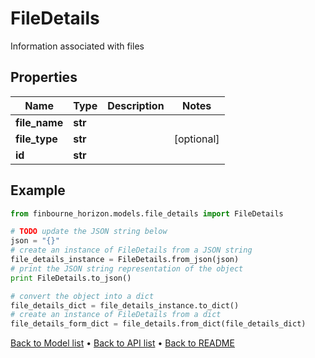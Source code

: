 # FileDetails

Information associated with files

## Properties
Name | Type | Description | Notes
------------ | ------------- | ------------- | -------------
**file_name** | **str** |  | 
**file_type** | **str** |  | [optional] 
**id** | **str** |  | 

## Example

```python
from finbourne_horizon.models.file_details import FileDetails

# TODO update the JSON string below
json = "{}"
# create an instance of FileDetails from a JSON string
file_details_instance = FileDetails.from_json(json)
# print the JSON string representation of the object
print FileDetails.to_json()

# convert the object into a dict
file_details_dict = file_details_instance.to_dict()
# create an instance of FileDetails from a dict
file_details_form_dict = file_details.from_dict(file_details_dict)
```
[Back to Model list](../README.md#documentation-for-models) &#8226; [Back to API list](../README.md#documentation-for-api-endpoints) &#8226; [Back to README](../README.md)


